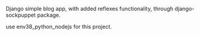 Django simple blog app, with added reflexes functionality, through django-sockpuppet package.

use env38_python_nodejs for this project.
